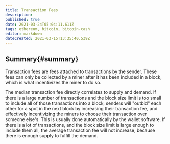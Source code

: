 ```yaml
---
title: Transaction Fees
description:
published: true
date: 2021-03-24T05:04:11.611Z
tags: ethereum, bitcoin, bitcoin-cash
editor: markdown
dateCreated: 2021-03-15T13:35:40.539Z
---
```


## Summary{#summary}

Transaction fees are fees attached to transactions by the sender. These fees can only be collected by a miner after it has been included in a block, which is what incentivizes the miner to do so.

The median transaction fee directly correlates to supply and demand. If there is a large number of transactions and the block size limit is too small to include all of those transactions into a block, senders will "outbid" each other for a spot in the next block by increasing their transaction fee, and effectively incentivizing the miners to choose their transaction over someone else's. This is usually done automatically by the wallet software. If there is a lot of transactions, and the block size limit is large enough to include them all, the average transaction fee will not increase, because there is enough supply to fulfill the demand.